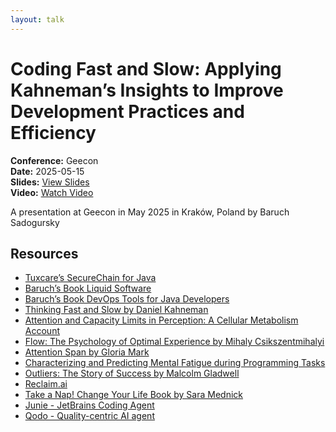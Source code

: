 ```yaml
---
layout: talk
---
```


# Coding Fast and Slow: Applying Kahneman’s Insights to Improve Development Practices and Efficiency

**Conference:** Geecon  
**Date:** 2025-05-15  
**Slides:** [View Slides](https://drive.google.com/file/d/1eqDJzySTepOodknO92pG2vD4cWW0BAcJ/view)  
**Video:** [Watch Video](https://www.youtube.com/watch?v=jMkMUQSeok0)  

A presentation at Geecon  in
                    May 2025 in
                    Kraków, Poland by 
                    Baruch Sadogursky

## Resources

- [Tuxcare’s SecureChain for Java](https://tuxcare.com/securechain-for-java/)
- [Baruch’s Book Liquid Software](https://amzn.to/47AoDug)
- [Baruch’s Book DevOps Tools for Java Developers](https://amzn.to/3OWsgTP)
- [Thinking Fast and Slow by Daniel Kahneman](https://amzn.to/49zJRt1)
- [Attention and Capacity Limits in Perception: A Cellular Metabolism Account](https://www.jneurosci.org/content/40/35/6801)
- [Flow: The Psychology of Optimal Experience by Mihaly Csikszentmihalyi](https://amzn.to/49zC9iS)
- [Attention Span by Gloria Mark](https://amzn.to/40BsmEw)
- [Characterizing and Predicting Mental Fatigue during Programming Tasks](https://ieeexplore.ieee.org/document/7961890)
- [Outliers: The Story of Success by Malcolm Gladwell](https://amzn.to/3ZDCFK4)
- [Reclaim.ai](https://reclaim.ai/)
- [Take a Nap! Change Your Life Book by Sara Mednick](https://amzn.to/4duratd)
- [Junie - JetBrains Coding Agent](https://www.jetbrains.com/junie/)
- [Qodo - Quality-centric AI agent](https://www.qodo.ai/)

<!-- Source: https://speaking.jbaru.ch/wjMveW/coding-fast-and-slow-applying-kahnemans-insights-to-improve-development-practices-and-efficiency -->

